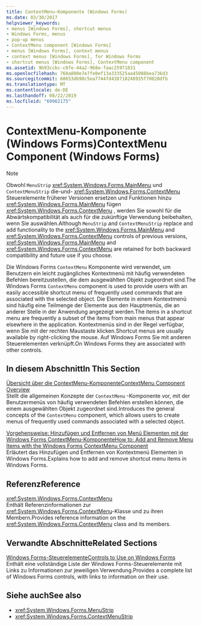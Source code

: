 ```yaml
---
title: ContextMenu-Komponente (Windows Forms)
ms.date: 03/30/2017
helpviewer_keywords:
- menus [Windows Forms], shortcut menus
- Windows Forms, menus
- pop-up menus
- ContextMenu component [Windows Forms]
- menus [Windows Forms], context menus
- context menus [Windows Forms], for Windows Forms
- shortcut menus [Windows Forms], ContextMenu component
ms.assetid: 9b93ccbc-c0fe-44a2-968e-faac25971831
ms.openlocfilehash: 760a800e7e7fe0ef13a333525aa45088bea736d3
ms.sourcegitcommit: 68653db98c5ea7744fd438710248935f70020dfb
ms.translationtype: MT
ms.contentlocale: de-DE
ms.lasthandoff: 08/22/2019
ms.locfileid: "69962175"
---
```

# <a name="contextmenu-component-windows-forms"></a><span data-ttu-id="3c0de-102">ContextMenu-Komponente (Windows Forms)</span><span class="sxs-lookup"><span data-stu-id="3c0de-102">ContextMenu Component (Windows Forms)</span></span>
> [!NOTE]
> <span data-ttu-id="3c0de-103">Obwohl `MenuStrip` <xref:System.Windows.Forms.MainMenu> und `ContextMenuStrip` die-und- <xref:System.Windows.Forms.ContextMenu> Steuerelemente früherer Versionen ersetzen und Funktionen hinzu <xref:System.Windows.Forms.MainMenu> fügen <xref:System.Windows.Forms.ContextMenu> , werden Sie sowohl für die Abwärtskompatibilität als auch für die zukünftige Verwendung beibehalten, wenn Sie auswählen.</span><span class="sxs-lookup"><span data-stu-id="3c0de-103">Although `MenuStrip` and `ContextMenuStrip` replace and add functionality to the <xref:System.Windows.Forms.MainMenu> and <xref:System.Windows.Forms.ContextMenu> controls of previous versions, <xref:System.Windows.Forms.MainMenu> and <xref:System.Windows.Forms.ContextMenu> are retained for both backward compatibility and future use if you choose.</span></span>  
  
 <span data-ttu-id="3c0de-104">Die Windows Forms `ContextMenu` Komponente wird verwendet, um Benutzern ein leicht zugängliches Kontextmenü mit häufig verwendeten Befehlen bereitzustellen, die dem ausgewählten Objekt zugeordnet sind.</span><span class="sxs-lookup"><span data-stu-id="3c0de-104">The Windows Forms `ContextMenu` component is used to provide users with an easily accessible shortcut menu of frequently used commands that are associated with the selected object.</span></span> <span data-ttu-id="3c0de-105">Die Elemente in einem Kontextmenü sind häufig eine Teilmenge der Elemente aus den Hauptmenüs, die an anderer Stelle in der Anwendung angezeigt werden.</span><span class="sxs-lookup"><span data-stu-id="3c0de-105">The items in a shortcut menu are frequently a subset of the items from main menus that appear elsewhere in the application.</span></span> <span data-ttu-id="3c0de-106">Kontextmenüs sind in der Regel verfügbar, wenn Sie mit der rechten Maustaste klicken.</span><span class="sxs-lookup"><span data-stu-id="3c0de-106">Shortcut menus are usually available by right-clicking the mouse.</span></span> <span data-ttu-id="3c0de-107">Auf Windows Forms Sie mit anderen Steuerelementen verknüpft.</span><span class="sxs-lookup"><span data-stu-id="3c0de-107">On Windows Forms they are associated with other controls.</span></span>  
  
## <a name="in-this-section"></a><span data-ttu-id="3c0de-108">In diesem Abschnitt</span><span class="sxs-lookup"><span data-stu-id="3c0de-108">In This Section</span></span>  
 [<span data-ttu-id="3c0de-109">Übersicht über die ContextMenu-Komponente</span><span class="sxs-lookup"><span data-stu-id="3c0de-109">ContextMenu Component Overview</span></span>](contextmenu-component-overview-windows-forms.md)  
 <span data-ttu-id="3c0de-110">Stellt die allgemeinen Konzepte der `ContextMenu` -Komponente vor, mit der Benutzermenüs von häufig verwendeten Befehlen erstellen können, die einem ausgewählten Objekt zugeordnet sind.</span><span class="sxs-lookup"><span data-stu-id="3c0de-110">Introduces the general concepts of the `ContextMenu` component, which allows users to create menus of frequently used commands associated with a selected object.</span></span>  
  
 [<span data-ttu-id="3c0de-111">Vorgehensweise: Hinzufügen und Entfernen von Menü Elementen mit der Windows Forms ContextMenu-Komponente</span><span class="sxs-lookup"><span data-stu-id="3c0de-111">How to: Add and Remove Menu Items with the Windows Forms ContextMenu Component</span></span>](add-and-remove-menu-items-with-wf-contextmenu-component.md)  
 <span data-ttu-id="3c0de-112">Erläutert das Hinzufügen und Entfernen von Kontextmenü Elementen in Windows Forms.</span><span class="sxs-lookup"><span data-stu-id="3c0de-112">Explains how to add and remove shortcut menu items in Windows Forms.</span></span>  
  
## <a name="reference"></a><span data-ttu-id="3c0de-113">Referenz</span><span class="sxs-lookup"><span data-stu-id="3c0de-113">Reference</span></span>  
 <xref:System.Windows.Forms.ContextMenu>  
 <span data-ttu-id="3c0de-114">Enthält Referenzinformationen zur <xref:System.Windows.Forms.ContextMenu>-Klasse und zu ihren Membern.</span><span class="sxs-lookup"><span data-stu-id="3c0de-114">Provides reference information on the <xref:System.Windows.Forms.ContextMenu> class and its members.</span></span>  
  
## <a name="related-sections"></a><span data-ttu-id="3c0de-115">Verwandte Abschnitte</span><span class="sxs-lookup"><span data-stu-id="3c0de-115">Related Sections</span></span>  
 [<span data-ttu-id="3c0de-116">Windows Forms-Steuerelemente</span><span class="sxs-lookup"><span data-stu-id="3c0de-116">Controls to Use on Windows Forms</span></span>](controls-to-use-on-windows-forms.md)  
 <span data-ttu-id="3c0de-117">Enthält eine vollständige Liste der Windows Forms-Steuerelemente mit Links zu Informationen zur jeweiligen Verwendung.</span><span class="sxs-lookup"><span data-stu-id="3c0de-117">Provides a complete list of Windows Forms controls, with links to information on their use.</span></span>  
  
## <a name="see-also"></a><span data-ttu-id="3c0de-118">Siehe auch</span><span class="sxs-lookup"><span data-stu-id="3c0de-118">See also</span></span>

- <xref:System.Windows.Forms.MenuStrip>
- <xref:System.Windows.Forms.ContextMenuStrip>
